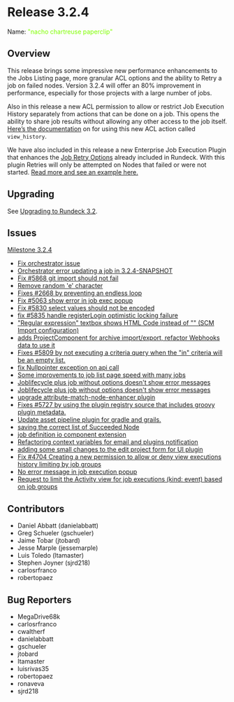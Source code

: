 # Release 3.2.4

Name: <span style="color: chartreuse"><span class="glyphicon glyphicon-paperclip"></span> "nacho chartreuse paperclip"</span>
## Overview
This release brings some impressive new performance enhancements to the Jobs Listing page, more granular ACL options and the ability to Retry a job on failed nodes. Version 3.2.4 will offer an 80% improvement in performance, especially for those projects with a large number of jobs.

Also in this release a new ACL permission to allow or restrict Job Execution History separately from actions that can be done on a job. This opens the ability to share job results without allowing any other access to the job itself. [Here’s the documentation](https://docs.rundeck.com/3.2.x/administration/security/authorization.html#project-scope-resources-and-actions) on for using this new ACL action called `view_history`.

We have also included in this release a new Enterprise Job Execution Plugin that enhances the [Job Retry Options](https://docs.rundeck.com/docs/manual/creating-jobs.html#retry) already included in Rundeck. With this plugin Retries will only be attempted on Nodes that failed or were not started. [Read more and see an example here.](https://docs.rundeck.com/3.2.x/manual/execution-lifecycle/job-restart-failed-nodes.html)

## Upgrading
See [Upgrading to Rundeck 3.2](/upgrading/upgrading-to-rundeck-3.2.html).

## Issues

[Milestone 3.2.4](https://github.com/rundeck/rundeck/milestone/138)

* [Fix orchestrator issue](https://github.com/rundeck/rundeck/pull/5879)
* [Orchestrator error updating a job in 3.2.4-SNAPSHOT](https://github.com/rundeck/rundeck/issues/5876)
* [Fix #5868 git import should not fail](https://github.com/rundeck/rundeck/pull/5869)
* [Remove random 'e' character](https://github.com/rundeck/rundeck/pull/5851)
* [Fixes #2668 by preventing an endless loop ](https://github.com/rundeck/rundeck/pull/5850)
* [Fix #5063 show error in job exec popup](https://github.com/rundeck/rundeck/pull/5840)
* [Fix #5830 select values should not be encoded](https://github.com/rundeck/rundeck/pull/5838)
* [fix #5835 handle registerLogin optimistic locking failure](https://github.com/rundeck/rundeck/pull/5837)
* ["Regular expression" textbox shows HTML Code instead of "\" (SCM Import configuration)](https://github.com/rundeck/rundeck/issues/5830)
* [adds ProjectComponent for archive import/export, refactor Webhooks data to use it](https://github.com/rundeck/rundeck/pull/5813)
* [Fixes #5809 by not executing a criteria query when the "in" criteria will be an empty list.](https://github.com/rundeck/rundeck/pull/5811)
* [fix Nullpointer exception on api call](https://github.com/rundeck/rundeck/pull/5798)
* [Some improvements to job list page speed with many jobs](https://github.com/rundeck/rundeck/pull/5779)
* [Joblifecycle plus job without options doesn't show error messages](https://github.com/rundeck/rundeck/pull/5778)
* [Joblifecycle plus job without options doesn't show error messages](https://github.com/rundeck/rundeck/issues/5776)
* [upgrade attribute-match-node-enhancer plugin ](https://github.com/rundeck/rundeck/pull/5774)
* [Fixes #5727 by using the plugin registry source that includes groovy plugin metadata.](https://github.com/rundeck/rundeck/pull/5773)
* [Update asset pipeline plugin for gradle and grails.](https://github.com/rundeck/rundeck/pull/5746)
* [saving the correct list of Succeeded Node](https://github.com/rundeck/rundeck/pull/5738)
* [job definition io component extension](https://github.com/rundeck/rundeck/pull/5734)
* [Refactoring context variables for email and plugins notification ](https://github.com/rundeck/rundeck/pull/5729)
* [adding some small changes to the edit project form for UI plugin](https://github.com/rundeck/rundeck/pull/5659)
* [Fix #4704 Creating a new permission to allow or deny view executions history limiting by job groups](https://github.com/rundeck/rundeck/pull/5281)
* [No error message in job execution popup](https://github.com/rundeck/rundeck/issues/5063)
* [Request to limit the Activity view for job executions  (kind: event) based on job groups](https://github.com/rundeck/rundeck/issues/4704)

## Contributors

* Daniel Abbatt (danielabbatt)
* Greg Schueler (gschueler)
* Jaime Tobar (jtobard)
* Jesse Marple (jessemarple)
* Luis Toledo (ltamaster)
* Stephen Joyner (sjrd218)
* carlosrfranco
* robertopaez

## Bug Reporters

* MegaDrive68k
* carlosrfranco
* cwaltherf
* danielabbatt
* gschueler
* jtobard
* ltamaster
* luisrivas35
* robertopaez
* ronaveva
* sjrd218
